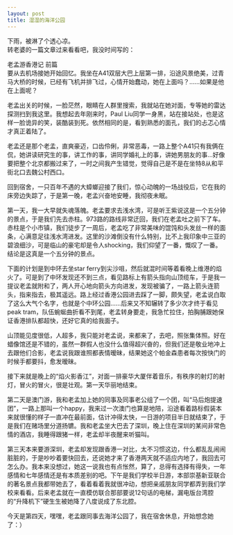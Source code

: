 ```yaml
---
layout: post
title: 湿湿的海洋公园
---
```


<p>下雨，被淋了个透心凉。<br />
转老婆的一篇文章过来看看吧，我没时间写的：</p>
<p>老孟游香港记 前篇<br />
要从去机场接她开始回忆。我坐在A41双层大巴上层第一排，沿途风景绝美，过青马大桥的时候，已经有飞机并排飞过，心情开始蠢动，她在上面吗？……如果是他在上面呢？ </p>
<p>老孟出关的时候，一脸茫然，眼睛在人群里搜索，我就站在她对面，专等她的雷达探测扫到我这里。我想起去年刚来时，Paul Liu同学一身黑，站在接站处，也是这样一脸诡异的笑，装酷装到死。依然相同的是，看到熟悉的面孔，我们的忐忑心情才真正着陆了。 </p>
<p>老孟还是那个老孟，直爽豪迈，口齿伶俐，非常恶毒，一路上整个A41只有我俩在侃，她讲读研究生的事，讲工作的事，讲同学婚礼上的事，讲她男朋友的事…好像要把整个北京都搬过来了，一时之间我产生错觉，觉得自己是不是在坐特8从和平街北口去魏公村西口。 </p>
<p>回到宿舍，一只百年不遇的大蟑螂迎接了我们，惊心动魄的一场战役后，它在我的床旁边失踪了，于是第一晚，老孟兴奋地安睡，我彻夜未眠。 </p>
<p>第一天，我一大早就失魂落魄。老孟要求去浅水湾，可是听王紫说这是一个五分钟的景点，于是我们先去赤柱。973路的路线非常迂回，我们在老孟吐之前下了车。赤柱是个小市镇，我们徒步了一周后，老孟吃了非常美味的馄饨和头发丝一样的面条，心满意足往浅水湾进发。这里的沙滩倒没有什么特别，比不上我印象中三亚的碧浪细沙，可是临山的豪宅却是令人shocking，我们仰望了一番，慨叹了一番。结论是这真是一个五分钟的景点。 </p>
<p>下面的计划是到中环去坐star ferry到尖沙咀，然后就混时间等着看晚上维港的焰火了。可是到了中环发现还不到三点，看见路标上有箭头指向山顶缆车，于是我一提议老孟就附和了，两人开心地向箭头方向进发，发现被骗了，一路上箭头连箭头，指来指去，极其遥远。路上经过香港公园进去踩了一脚，颇失望，老孟说白取了这么大气个名字，也就是个中环公园……后来又不知辗转了多少次才终于看见peak tram，队伍蜿蜒曲折看不到尾，老孟转身要走，我急忙拉住，拍胸脯跟她保证香港排队都超快，还好它真的给我面子。 </p>
<p>山顶能见度很低，人超多，我只能对老孟说，来都来了，去吧，照张集体照。好在蜡像馆还是不错的，虽然一群假人也没什么值得超兴奋的，但我们还是敬业地冲上去跟他们合影，老孟说我跟谁照都表情暧昧，结果她这个帕金森患者每次按快门的时候手都要抖，愈发暧昧。 </p>
<p>接下来就是晚上的“焰火影香江”，对面一排豪华大厦伴着音乐，有秩序的射灯的射灯，冒火的冒火，很是壮观。第一天华丽地结束。 </p>
<p>第二天是澳门游，我和老孟加上她的同事及同事老公组了一个团，叫“马后炮提速团”，一路上那叫一个happy，我来过一次澳门也算是地陪，沿途看着路标假装本来就很懂的样子一直冲在最前面，估计冲得太快，一日游的项目半日就结束了，于是我们在赌场里分道扬镳。我和老孟坐大巴去了深圳，晚上住在深圳的某间非常色情的酒店，我睡得跟猪一样，老孟却半夜醒来听猫叫。 </p>
<p>第三天本来要游深圳，老孟却发现跟香港一对比，太不习惯这边，什么都乱乱闹闹脏脏的，于是吵吵着要快回去，还说她才来了香港两天就不适应内地了，我回去可怎么办。我本来没想过，她这一说我也有点怅然，算了，总得有选择有得失，一年感情和七年感情还是有本质差别的吧。下午是我们学校半日游，本部崇基新亚联合的著名景点我都带她去了，看着看着我就很冲动，想把亲戚朋友同学都弄到我们学校来看看。后来老孟就在一直模仿联合那部要说12句话的电梯，漏电版台湾腔的“升降机下”硬生生被她降了八度说成了东北腔。 </p>
<p>今天是第四天，嘿嘿，老孟跟同事去海洋公园了，我在宿舍休息，开始想念她了：）</p>
